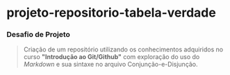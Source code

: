 # projeto-repositorio-tabela-verdade
### Desafio de Projeto

> Criação de um repositório utilizando os conhecimentos adquiridos no curso **"Introdução ao Git/Github"** com exploração do uso do *Markdown* e sua sintaxe no arquivo Conjunção-e-Disjunção.
